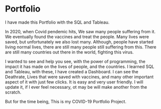 # Portfolio
I have made this Portfolio with the SQL and Tableau.

In 2020, when Covid pendemic hits, We saw many people suffering from it. We eventually found the vaccines and treat the people. Many lives were saved, but unfortunately we also lost many. Although, people have started living normal lives, there are still many people still suffering from this. There are still many countries out there in the world, fighting this virus. 

I wanted to see and help you see, with the power of programming, the impact it has made on the lives of people, and the countries.
I learned SQL and Tableau, with these, I have created a Dashboard. I can see the Deathrate, Lives that were saved with vaccines, and many other important aspect of it with just few clicks. It is easy and very user friendly. I will update it, if I ever feel necessary, ot may be will make another from the scratch.

But for the time being, This is my COVID-19 Portfolio Project.
